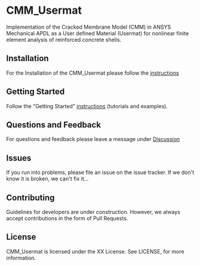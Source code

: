 # CMM_Usermat

Implementation of the Cracked Membrane Model (CMM) in ANSYS Mechanical APDL as a User defined Material (Usermat) for nonlinear finite element analysis of reinforced concrete shells.

## Installation
For the Installation of the CMM_Usermat please follow the [instructions](https://github.com/kfmResearch-NumericsTeam/CMM_Usermat/wiki/01-Getting-Started)

## Getting Started 
Follow the "Getting Started" [instructions](https://github.com/kfmResearch-NumericsTeam/CMM_Usermat/wiki/01-Getting-Started) (tutorials and examples).

## Questions and Feedback
For questions and feedback please leave a message under [Discussion](https://github.com/kfmResearch-NumericsTeam/CMM_Usermat/discussions)

## Issues
If you run into problems, please file an issue on the issue tracker. If we don't know it is broken, we can't fix it...

## Contributing
Guidelines for developers are under construction. However, we always accept contributions in the form of Pull Requests.

## License
CMM_Usermat is licensed under the XX License. See LICENSE, for more information.
